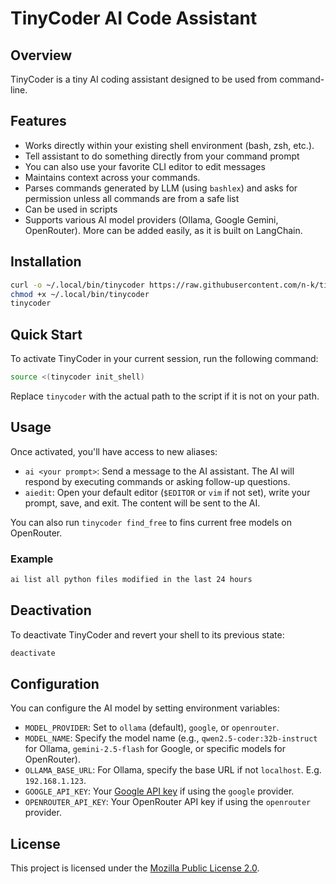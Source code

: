 # TinyCoder AI Code Assistant

## Overview

TinyCoder is a tiny AI coding assistant designed to be used from command-line.

## Features

* Works directly within your existing shell environment (bash, zsh, etc.).
* Tell assistant to do something directly from your command prompt
* You can also use your favorite CLI editor to edit messages
* Maintains context across your commands.
* Parses commands generated by LLM (using `bashlex`) and asks for permission unless all commands are from a safe list
* Can be used in scripts
* Supports various AI model providers (Ollama, Google Gemini, OpenRouter). More can be added easily, as it is built on LangChain.

## Installation

```bash
curl -o ~/.local/bin/tinycoder https://raw.githubusercontent.com/n-k/tinycoder/refs/heads/master/tinycoder.py
chmod +x ~/.local/bin/tinycoder
tinycoder
```

## Quick Start

To activate TinyCoder in your current session, run the following command:

```bash
source <(tinycoder init_shell)
```

Replace `tinycoder` with the actual path to the script if it is not on your path.

## Usage

Once activated, you'll have access to new aliases:

* `ai <your prompt>`: Send a message to the AI assistant. The AI will respond by executing commands or asking follow-up questions.
* `aiedit`: Open your default editor (`$EDITOR` or `vim` if not set), write your prompt, save, and exit. The content will be sent to the AI.

You can also run `tinycoder find_free` to fins current free models on OpenRouter.

### Example

```bash
ai list all python files modified in the last 24 hours
```

## Deactivation

To deactivate TinyCoder and revert your shell to its previous state:

```bash
deactivate
```

## Configuration

You can configure the AI model by setting environment variables:

* `MODEL_PROVIDER`: Set to `ollama` (default), `google`, or `openrouter`.
* `MODEL_NAME`: Specify the model name (e.g., `qwen2.5-coder:32b-instruct` for Ollama, `gemini-2.5-flash` for Google, or specific models for OpenRouter).
* `OLLAMA_BASE_URL`: For Ollama, specify the base URL if not `localhost`. E.g. `192.168.1.123`.
* `GOOGLE_API_KEY`: Your [Google API key](https://aistudio.google.com/apikey) if using the `google` provider.
* `OPENROUTER_API_KEY`: Your OpenRouter API key if using the `openrouter` provider.

## License

This project is licensed under the [Mozilla Public License 2.0](https://www.mozilla.org/MPL/2.0/).
